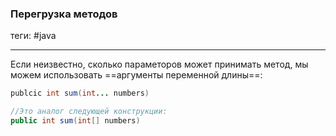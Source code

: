 ### Перегрузка методов
теги: #java 

---
Если неизвестно, сколько параметоров может принимать метод, мы можем использовать ==аргументы переменной длины==:
```java
publcic int sum(int... numbers)

//Это аналог следующей конструкции:
public int sum(int[] numbers)
```

